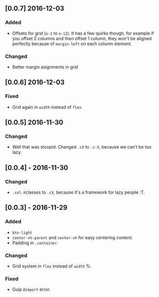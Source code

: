 ## [0.0.7] 2016-12-03
### Added
- Offsets for grid (`o-1` to `o-12`). It has a few quirks
though, for example if you offset 2 columns and then offset
1 column, they won't be aligned perfectly because of
`margin-left` on each column element.

### Changed
- Better margin asignments in grid

## [0.0.6] 2016-12-03
### Fixed
- Grid again in `width` instead of `flex`.

## [0.0.5] 2016-11-30
### Changed
- Well that was stoopid. Changed `.cX` to `.c-X`, because we can't be too lazy.

## [0.0.4] - 2016-11-30
### Changed
- `.col-X`classes to `.cX`, because it's a framework for lazy people :T.

## [0.0.3] - 2016-11-29
### Added
- `btn-light`
- `center-vh-parent` and `center-vh` for easy centering content.
- Padding in `.container`.

### Changed
- Grid system in `flex` instead of `width` %.

### Fixed
- Gulp `@import` error.